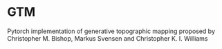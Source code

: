 # GTM
Pytorch implementation of generative topographic mapping proposed by Christopher M. Bishop, Markus Svensen and Christopher K. I. Williams
